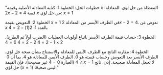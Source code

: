 "خطوات الحل:
الخطوة 1: كتابة المعادلة الأصلية وقيمة $x$ المعطاة من حل لؤي.
المعادلة: $2x - 2 = 4$
قيمة $x$ من حل لؤي: $x = 1$

الخطوة 2: التعويض بقيمة $x=1$ في الطرف الأيسر من المعادلة $2x - 2 = 4$.
نعوض عن $x$ بالعدد 1:
$2(1) - 2 = 4$

الخطوة 3: حساب قيمة الطرف الأيسر باتباع أولويات العمليات (الضرب أولاً ثم الطرح).
$2 \times 1 - 2 = 4$
$2 - 2 = 4$
$0 = 4$

الخطوة 4: مقارنة الناتج مع الطرف الأيمن للمعادلة والاستنتاج بشأن صحة حل لؤي.
الطرف الأيسر بعد التعويض وحساب قيمته هو $0$.
الطرف الأيمن للمعادلة هو $4$.
بما أن $0 \neq 4$ (العبارة $0 = 4$ غير صحيحة)، فإن القيمة $x=1$ لا تجعل المعادلة صحيحة.
إذن، ناتج حل لؤي ($x=1$) ليس صحيحًا."
